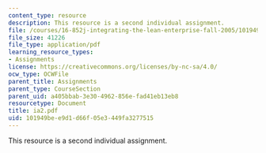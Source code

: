 ```yaml
---
content_type: resource
description: This resource is a second individual assignment.
file: /courses/16-852j-integrating-the-lean-enterprise-fall-2005/101949bee9d1d66f05e3449fa3277515_ia2.pdf
file_size: 41226
file_type: application/pdf
learning_resource_types:
- Assignments
license: https://creativecommons.org/licenses/by-nc-sa/4.0/
ocw_type: OCWFile
parent_title: Assignments
parent_type: CourseSection
parent_uid: a405bbab-3e30-4962-856e-fad41eb13eb8
resourcetype: Document
title: ia2.pdf
uid: 101949be-e9d1-d66f-05e3-449fa3277515
---
```

This resource is a second individual assignment.